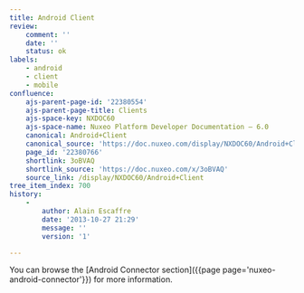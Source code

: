```yaml
---
title: Android Client
review:
    comment: ''
    date: ''
    status: ok
labels:
    - android
    - client
    - mobile
confluence:
    ajs-parent-page-id: '22380554'
    ajs-parent-page-title: Clients
    ajs-space-key: NXDOC60
    ajs-space-name: Nuxeo Platform Developer Documentation — 6.0
    canonical: Android+Client
    canonical_source: 'https://doc.nuxeo.com/display/NXDOC60/Android+Client'
    page_id: '22380766'
    shortlink: 3oBVAQ
    shortlink_source: 'https://doc.nuxeo.com/x/3oBVAQ'
    source_link: /display/NXDOC60/Android+Client
tree_item_index: 700
history:
    -
        author: Alain Escaffre
        date: '2013-10-27 21:29'
        message: ''
        version: '1'

---
```

You can browse the [Android Connector section]({{page page='nuxeo-android-connector'}}) for more information.
